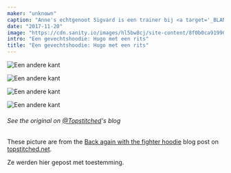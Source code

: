 ```yaml
---
maker: "unknown"
caption: "Anne's echtgenoot Sigvard is een trainer bij <a target='_BLANK' href='http://fighter.org/'>de lokale kickboksclub</a>. Vandaar de naam <em>gevechtshoodie</em>"
date: "2017-11-20"
image: "https://cdn.sanity.io/images/hl5bw8cj/site-content/8f0b0ca919900145250b0af08401775198623eda-1001x1500.jpg"
intro: "Een gevechtshoodie: Hugo met een rits"
title: "Een gevechtshoodie: Hugo met een rits"
---
```


![Een andere kant](https://posts.freesewing.org/uploads/fighter_hoodie_1_69359b6e7d.jpg "Een andere kant")

![Een andere kant](https://posts.freesewing.org/uploads/fighter_hoodie_2_c74c303646.jpg "Een andere kant")

![Een andere kant](https://posts.freesewing.org/uploads/fighter_hoodie_3_f8766d848b.jpg "Een andere kant")

![Een andere kant](4.jpg)

<Note>

###### See the original on [@Topstitched](/users/Topstitched)'s blog
These picture are from the [Back again with the fighter hoodie](http://www.topstitched.net/?p=1431) 
blog post on [topstitched.net](http://www.topstitched.net/).

Ze werden hier gepost met toestemming.

</Note>
